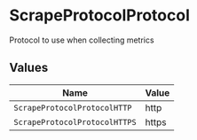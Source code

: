 # ScrapeProtocolProtocol

Protocol to use when collecting metrics


## Values

| Name                          | Value                         |
| ----------------------------- | ----------------------------- |
| `ScrapeProtocolProtocolHTTP`  | http                          |
| `ScrapeProtocolProtocolHTTPS` | https                         |
